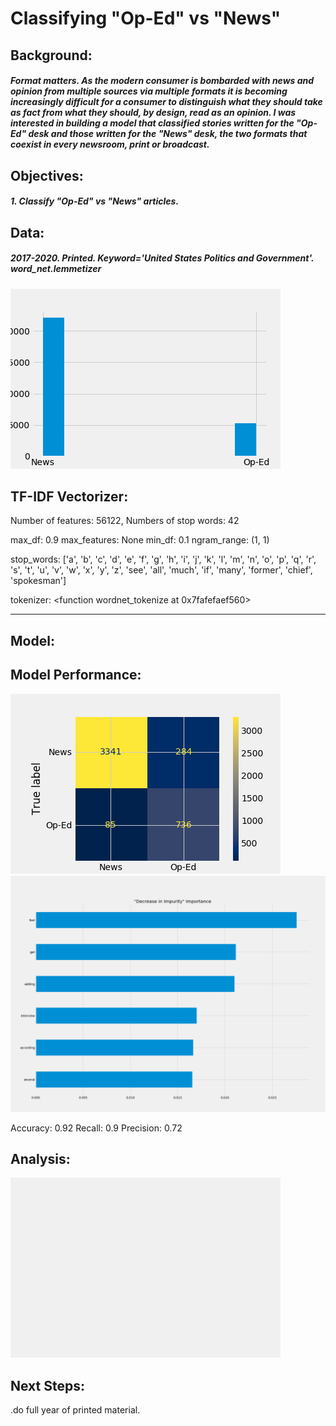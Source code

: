 # Classifying "Op-Ed" vs "News"

## Background:

##### Format matters. As the modern consumer is bombarded with news and opinion from multiple sources via multiple formats it is becoming increasingly difficult for a consumer to distinguish what they should take as fact from what they should, by design, read as an opinion. I was interested in building a model that classified stories written for the "Op-Ed" desk and those written for the "News" desk, the two formats that coexist in every newsroom, print or broadcast.

## Objectives:

##### 1. Classify "Op-Ed" vs "News" articles.


## Data:

##### 2017-2020. Printed. Keyword='United States Politics and Government'. word_net.lemmetizer

![Number of Op-Ed and News articles](img/oped_news_hist.png)

## TF-IDF Vectorizer:

Number of features: 56122, Numbers of stop words: 42

max_df: 0.9
max_features: None
min_df: 0.1
ngram_range: (1, 1)

stop_words: ['a', 'b', 'c', 'd', 'e', 'f', 'g', 'h', 'i', 'j', 'k', 'l', 'm', 'n', 'o', 'p', 'q', 'r', 's', 't', 'u', 'v', 'w', 'x', 'y', 'z', 'see', 'all', 'much', 'if', 'many', 'former', 'chief', 'spokesman']

tokenizer: <function wordnet_tokenize at 0x7fafefaef560>

---
## Model:


## Model Performance: 

![Confusion Matrix](img/confusion_matrix.png)
![Important Features](img/feature_imporance.png)

Accuracy: 0.92
Recall: 0.9
Precision: 0.72

## Analysis:

![Word Disribution](img/word_dist.png)



## Next Steps:
.do full year of printed material.

